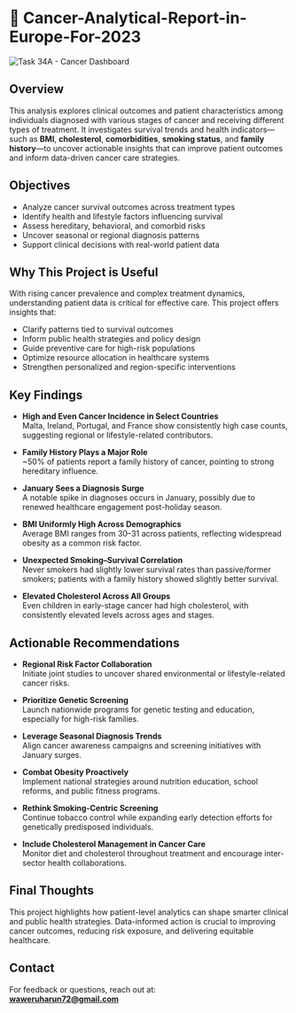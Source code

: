 # 🧬 Cancer-Analytical-Report-in-Europe-For-2023

![Task 34A - Cancer Dashboard](https://github.com/user-attachments/assets/334fa835-f5de-4553-8211-bdb213fa37b0)



## Overview  
This analysis explores clinical outcomes and patient characteristics among individuals diagnosed with various stages of cancer and receiving different types of treatment. It investigates survival trends and health indicators—such as **BMI**, **cholesterol**, **comorbidities**, **smoking status**, and **family history**—to uncover actionable insights that can improve patient outcomes and inform data-driven cancer care strategies.


## Objectives
- Analyze cancer survival outcomes across treatment types  
- Identify health and lifestyle factors influencing survival  
- Assess hereditary, behavioral, and comorbid risks  
- Uncover seasonal or regional diagnosis patterns  
- Support clinical decisions with real-world patient data  



## Why This Project is Useful  
With rising cancer prevalence and complex treatment dynamics, understanding patient data is critical for effective care. This project offers insights that:

- Clarify patterns tied to survival outcomes  
- Inform public health strategies and policy design  
- Guide preventive care for high-risk populations  
- Optimize resource allocation in healthcare systems  
- Strengthen personalized and region-specific interventions  



## Key Findings

- **High and Even Cancer Incidence in Select Countries**  
Malta, Ireland, Portugal, and France show consistently high case counts, suggesting regional or lifestyle-related contributors.

- **Family History Plays a Major Role**  
~50% of patients report a family history of cancer, pointing to strong hereditary influence.

- **January Sees a Diagnosis Surge**  
A notable spike in diagnoses occurs in January, possibly due to renewed healthcare engagement post-holiday season.

- **BMI Uniformly High Across Demographics**  
Average BMI ranges from 30–31 across patients, reflecting widespread obesity as a common risk factor.

- **Unexpected Smoking–Survival Correlation**  
Never smokers had slightly lower survival rates than passive/former smokers; patients with a family history showed slightly better survival.

- **Elevated Cholesterol Across All Groups**  
Even children in early-stage cancer had high cholesterol, with consistently elevated levels across ages and stages.


## Actionable Recommendations

- **Regional Risk Factor Collaboration**  
  Initiate joint studies to uncover shared environmental or lifestyle-related cancer risks.

- **Prioritize Genetic Screening**  
  Launch nationwide programs for genetic testing and education, especially for high-risk families.

- **Leverage Seasonal Diagnosis Trends**  
  Align cancer awareness campaigns and screening initiatives with January surges.

- **Combat Obesity Proactively**  
  Implement national strategies around nutrition education, school reforms, and public fitness programs.

- **Rethink Smoking-Centric Screening**  
  Continue tobacco control while expanding early detection efforts for genetically predisposed individuals.

- **Include Cholesterol Management in Cancer Care**  
  Monitor diet and cholesterol throughout treatment and encourage inter-sector health collaborations.



## Final Thoughts  
This project highlights how patient-level analytics can shape smarter clinical and public health strategies. Data-informed action is crucial to improving cancer outcomes, reducing risk exposure, and delivering equitable healthcare.


## Contact  
For feedback or questions, reach out at:  
**waweruharun72@gmail.com**
